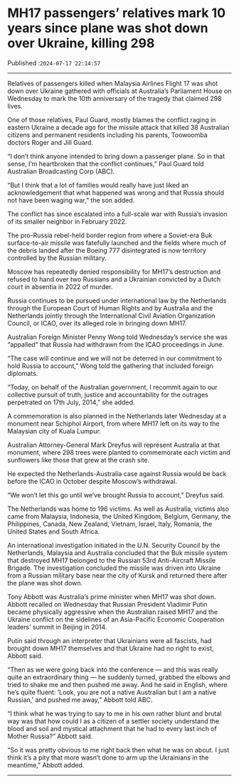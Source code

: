 # MH17 passengers’ relatives mark 10 years since plane was shot down over Ukraine, killing 298

Published :`2024-07-17 22:14:57`

---

Relatives of passengers killed when Malaysia Airlines Flight 17 was shot down over Ukraine gathered with officials at Australia’s Parliament House on Wednesday to mark the 10th anniversary of the tragedy that claimed 298 lives.

One of those relatives, Paul Guard, mostly blames the conflict raging in eastern Ukraine a decade ago for the missile attack that killed 38 Australian citizens and permanent residents including his parents, Toowoomba doctors Roger and Jill Guard.

“I don’t think anyone intended to bring down a passenger plane. So in that sense, I’m heartbroken that the conflict continues,” Paul Guard told Australian Broadcasting Corp (ABC).

“But I think that a lot of families would really have just liked an acknowledgement that what happened was wrong and that Russia should not have been waging war,” the son added.

The conflict has since escalated into a full-scale war with Russia’s invasion of its smaller neighbor in February 2022.

The pro-Russia rebel-held border region from where a Soviet-era Buk surface-to-air missile was fatefully launched and the fields where much of the debris landed after the Boeing 777 disintegrated is now territory controlled by the Russian military.

Moscow has repeatedly denied responsibility for MH17’s destruction and refused to hand over two Russians and a Ukrainian convicted by a Dutch court in absentia in 2022 of murder.

Russia continues to be pursued under international law by the Netherlands through the European Court of Human Rights and by Australia and the Netherlands jointly through the International Civil Aviation Organization Council, or ICAO, over its alleged role in bringing down MH17.

Australian Foreign Minister Penny Wong told Wednesday’s service she was “appalled” that Russia had withdrawn from the ICAO proceedings in June.

“The case will continue and we will not be deterred in our commitment to hold Russia to account,” Wong told the gathering that included foreign diplomats.

“Today, on behalf of the Australian government, I recommit again to our collective pursuit of truth, justice and accountability for the outrages perpetrated on 17th July, 2014,” she added.

A commemoration is also planned in the Netherlands later Wednesday at a monument near Schiphol Airport, from where MH17 left on its way to the Malaysian city of Kuala Lumpur.

Australian Attorney-General Mark Dreyfus will represent Australia at that monument, where 298 trees were planted to commemorate each victim and sunflowers like those that grew at the crash site.

He expected the Netherlands-Australia case against Russia would be back before the ICAO in October despite Moscow’s withdrawal.

“We won’t let this go until we’ve brought Russia to account,” Dreyfus said.

The Netherlands was home to 196 victims. As well as Australia, victims also came from Malaysia, Indonesia, the United Kingdom, Belgium, Germany, the Philippines, Canada, New Zealand, Vietnam, Israel, Italy, Romania, the United States and South Africa.

An international investigation initiated in the U.N. Security Council by the Netherlands, Malaysia and Australia concluded that the Buk missile system that destroyed MH17 belonged to the Russian 53rd Anti-Aircraft Missile Brigade. The investigation concluded the missile was driven into Ukraine from a Russian military base near the city of Kursk and returned there after the plane was shot down.

Tony Abbott was Australia’s prime minister when MH17 was shot down. Abbott recalled on Wednesday that Russian President Vladimir Putin became physically aggressive when the Australian raised MH17 and the Ukraine conflict on the sidelines of an Asia-Pacific Economic Cooperation leaders’ summit in Beijing in 2014.

Putin said through an interpreter that Ukrainians were all fascists, had brought down MH17 themselves and that Ukraine had no right to exist, Abbott said.

“Then as we were going back into the conference — and this was really quite an extraordinary thing — he suddenly turned, grabbed the elbows and tried to shake me and then pushed me away. And he said in English, where he’s quite fluent: ‘Look, you are not a native Australian but I am a native Russian,’ and pushed me away,” Abbott told ABC.

“I think what he was trying to say to me in his own rather blunt and brutal way was that how could I as a citizen of a settler society understand the blood and soil and mystical attachment that he had to every last inch of Mother Russia?” Abbott said.

“So it was pretty obvious to me right back then what he was on about. I just think it’s a pity that more wasn’t done to arm up the Ukrainians in the meantime,” Abbott added.

---

